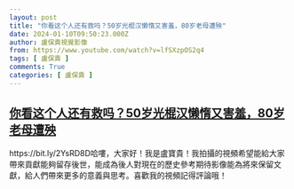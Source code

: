 ```yaml
---
layout: post
title: "你看这个人还有救吗？50岁光棍汉懒惰又害羞，80岁老母遭殃"
date: 2024-01-10T09:50:23.000Z
author: 盧保貴視覺影像
from: https://www.youtube.com/watch?v=lfSXzpOS2q4
tags: [ 盧保貴 ]
comments: True
categories: [ 盧保貴 ]
---
```

<!--1704880223000-->
[你看这个人还有救吗？50岁光棍汉懒惰又害羞，80岁老母遭殃](https://www.youtube.com/watch?v=lfSXzpOS2q4)
------

<div>
https://bit.ly/2YsRD8D哈嘍，大家好！我是盧寶貴！我拍攝的視頻希望能給大家帶來貢獻能夠留存後世，能成為後人對現在的歷史參考期待影像能為將來保留文獻，給人們帶來更多的意義與思考。喜歡我的視頻記得評論哦！
</div>
